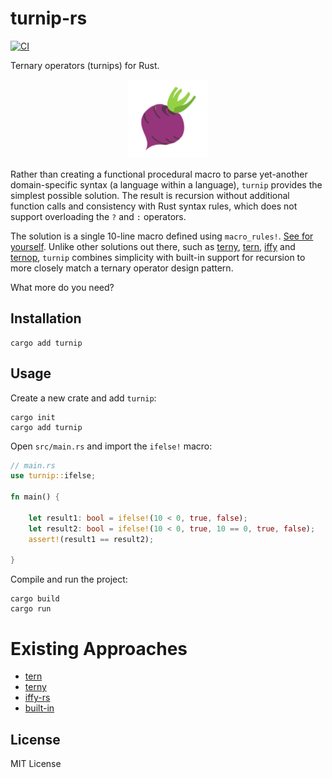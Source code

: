 # turnip-rs

[![CI][CI-img]][CI-url]

Ternary operators (turnips) for Rust.

<div align="center">
    <img src="./media/turnip.png" width="25%" height="auto" alt="turnip"</img> 
</div>

Rather than creating a functional procedural macro to parse yet-another domain-specific syntax (a language within a language), `turnip` provides the simplest possible solution. The result is recursion without additional function calls and consistency with Rust syntax rules, which does not support overloading the `?` and `:` operators.

The solution is a single 10-line macro defined using `macro_rules!`. [See for yourself](./src/lib.rs). Unlike other solutions out there, such as [terny](https://github.com/KaitlynEthylia/terny), [tern](https://github.com/lmburns/tern), [iffy](https://github.com/zfzackfrost/iffy-rs) and [ternop](https://github.com/spacekookie/ternop.rs), `turnip` combines simplicity with built-in support for recursion to more closely match a ternary operator design pattern.

What more do you need?

## Installation

```shell
cargo add turnip
```

## Usage

Create a new crate and add `turnip`:

```shell
cargo init
cargo add turnip
```

Open `src/main.rs` and import the `ifelse!` macro:

```rust
// main.rs
use turnip::ifelse;

fn main() {

    let result1: bool = ifelse!(10 < 0, true, false);
    let result2: bool = ifelse!(10 < 0, true, 10 == 0, true, false);
    assert!(result1 == result2);

}
```

Compile and run the project:

```shell
cargo build
cargo run
```

# Existing Approaches

* [tern](https://github.com/lmburns/tern)
* [terny](https://github.com/KaitlynEthylia/terny)
* [iffy-rs](https://github.com/zfzackfrost/iffy-rs)
* [built-in](https://github.com/rust-lang/rust/issues/69545)

## License

MIT License

[CI-img]: https://github.com/admercs/turnip-rs/actions/workflows/rust.yml/badge.svg
[CI-url]: https://github.com/admercs/turnip-rs/actions/workflows/rust.yml
